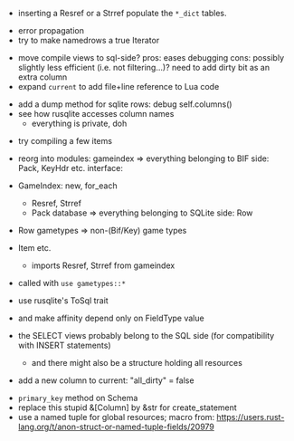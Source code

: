  - inserting a Resref or a Strref populate the `*_dict` tables.
 + error propagation
 + try to make namedrows a true Iterator
 - move compile views to sql-side?
  pros: eases debugging
  cons: possibly slightly less efficient (i.e. not filtering...)?
	  need to add dirty bit as an extra column
 - expand `current` to add file+line reference to Lua code
 + add a dump method for sqlite rows: debug self.columns()
  + see how rusqlite accesses column names
	+ everything is private, doh
 - try compiling a few items
 + reorg into modules:
 gameindex => everything belonging to BIF side: Pack, KeyHdr etc.
 interface:
  + GameIndex: new, for_each
	+ Resref, Strref
	+ Pack
 database => everything belonging to SQLite side: Row
  + Row
 gametypes => non-(Bif/Key) game types
  + Item etc.
	+ imports Resref, Strref from gameindex
  + called with `use gametypes::*`

 + use rusqlite's ToSql trait
 + and make affinity depend only on FieldType value
 + the SELECT views probably belong to the SQL side (for compatibility
	 with INSERT statements)
	 + and there might also be a structure holding all resources
 - add a new column to current: "all_dirty" = false
 + `primary_key` method on Schema
 + replace this stupid &[Column] by &str for create_statement
 + use a named tuple for global resources; macro from:
https://users.rust-lang.org/t/anon-struct-or-named-tuple-fields/20979

